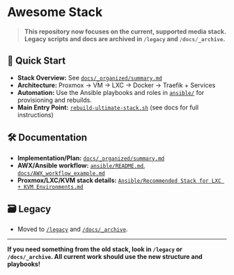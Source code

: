 # Awesome Stack

> **This repository now focuses on the current, supported media stack. Legacy scripts and docs are archived in `/legacy` and `/docs/_archive`.**

## 🚀 Quick Start

- **Stack Overview:** See [`docs/_organized/summary.md`](docs/_organized/summary.md)
- **Architecture:** Proxmox → VM → LXC → Docker → Traefik + Services
- **Automation:** Use the Ansible playbooks and roles in [`ansible/`](ansible/) for provisioning and rebuilds.
- **Main Entry Point:** [`rebuild-ultimate-stack.sh`](rebuild-ultimate-stack.sh) (see docs for full instructions)

## 🛠️ Documentation

- **Implementation/Plan:** [`docs/_organized/summary.md`](docs/_organized/summary.md)
- **AWX/Ansible workflow:** [`ansible/README.md`](ansible/README.md), [`docs/AWX_workflow_example.md`](docs/AWX_workflow_example.md)
- **Proxmox/LXC/KVM stack details:** [`Ansible/Recommended Stack for LXC + KVM Environments.md`](Ansible/Recommended%20Stack%20for%20LXC%20%2B%20KVM%20Environments.md)

## 🗃️ Legacy

- Moved to [`/legacy`](legacy/) and [`/docs/_archive`](docs/_archive/).

---

**If you need something from the old stack, look in `/legacy` or `/docs/_archive`. All current work should use the new structure and playbooks!**